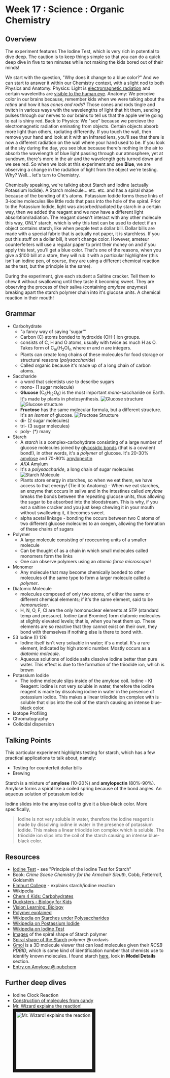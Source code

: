 # Week 17 : Science : Organic Chemistry

## Overview 

The experiment features The Iodine Test, which is very rich in potential to dive deep. The caution is to keep things simple so that you can do a quick deep dive in five to ten minutes while not making the kids bored out of their minds!

We start with the question, "Why does it change to a blue color?" And we can start to answer it within our Chemistry context, with a slight nod to both Physics and Anatomy. Physics: Light is [electromagnetic radiation](http://en.wikipedia.org/wiki/Electromagnetic_radiation) and certain wavelenths are [visible to the human eye](http://en.wikipedia.org/wiki/Visible_spectrum). Anatomy: We perceive color in our brains because, remember kids when we were talking about the _retina_ and how it has _cones and rods_? Those cones and rods tingle and twitch in various ways with the wavelengths of light that hit them, sending pulses through our nerves to our brains to tell us that the apple we're going to eat is shiny red. Back to Physics: We "see" because we percieve the electromagnetic radiation eminating from objects. Certain objects absorb more light than others, radiating differently. If you touch the wall, then remove your hand and look at it with an Infrared lens, you'll see that there is now a different radiation on the wall where your hand used to be. If you look at the sky during the day, you see blue because there's nothing in the air to absorb the wavelength of blue light passing through our atmosphere, yet at sundown, there's more in the air and the wavelength gets turned down and we see red. So when we look at this experiment and see **Blue**, we are observing a change in the radiation of light from the object we're testing. Why? Well... let's turn to Chemistry.

Chemically speaking, we're talking about Starch and Iodine (actually Potassium Iodide). A Starch molecule... etc. etc. and has a spiral shape because of the bonding of it's atoms. Potassium Iodide forms these links of 3-iodine molecules like little rods that pass into the hole of the spiral. Prior to the Potassium Iodide, light was absorbed/radiated by starch in a certain way, then we added the reagant and we now have a different light absorbtion/radiation. The reagant doesn't interact with any other molecule this way, ONLY starch, which is why this test can be used to detect if an object contains starch, like when people test a dollar bill. Dollar bills are made with a special fabric that is actually not paper, it is starchless. If you put this stuff on a dollar bill, it won't change color. However, ameteur counterfeiters will use a regular paper to print their money on and if you apply this test, you'll get a blue color. That's one of the reasons, when you give a $100 bill at a store, they will rub it with a particular highlighter (this isn't an iodine pen, of course, they are using a different chemical reaction as the test, but the principle is the same). 

During the experiment, give each student a Saltine cracker. Tell them to chew it without swallowing until they taste it becoming sweet. They are observing the process of their saliva (containing _amylase_ enzymes) breaking apart the starch polymer chain into it's glucose units. A chemical reaction in their mouth!

## Grammar

* Carbohydrate
  * "a fancy way of saying 'sugar'"
  * Carbon (C) atoms bonded to hydroxide (OH-) ion groups.
  * consists of C, H and O atoms, usually with twice as much H as O. Takes form of C<sub>m</sub>(H<sub>2</sub>O)<sub>n</sub> where _m_ and _n_ are integers.
  * Plants can create long chains of these molecules for food storage or structural reasons (_polysaccharide_)
  * Called organic because it's made up of a long chain of carbon atoms.
* Saccharide
  * a word that scientists use to describe sugars
  * mono- (1 sugar molecule)
   * **Glucose** (C<sub>6</sub>H<sub>12</sub>O<sub>6</sub>) is the most important _mono_-saccharide on Earth. It's made by plants in photosynthesis. ![Glucose structure](http://www.chem4kids.com/files/art/bio_glucose.png) ![Glucose structure](http://www.visionlearning.com/img//library/modules/mid61/Image/VLObject-798-021205011212.gif)
    * **Fructose** has the same molecular formula, but a different structure. It's an _isomer_ of glucose. ![Fructose Structure](http://www.visionlearning.com/img//library/modules/mid61/Image/VLObject-799-021205011212.gif)
  * di- (2 sugar molecules)
  * tri- (3 sugar molecules)
  * poly- (*) many
* Starch
  * A _starch_ is a complex-carbohydrate consisting of a large number of glucose molecules joined by [glycosidic bonds](http://en.wikipedia.org/wiki/Glycosidic_bond) (that is a covalent bond!), in other words, it's a _polymer_ of glucose. It's 20-30% [amylose](http://en.wikipedia.org/wiki/Amylose) and 70-80% [amylopectin](http://en.wikipedia.org/wiki/Amylopectin)
  * _AKA_ Amylum
  * It's a _polysaccharide_, a long chain of sugar molecules ![Starch Molecule](http://www.visionlearning.com/img//library/modules/mid61/Image/VLObject-801-021205011213.gif)
  * Plants store energy in starches, so when we eat them, we have access to that energy! (Tie it to Anatomy) - When we eat starches, an enzyme that occurs in saliva and in the intestines called _amylase_ breaks the bonds between the repeating glucose units, thus allowing the sugar to be absorbed into the bloodstream. This is why, if you eat a saltine cracker and you just keep chewing it in your mouth without swallowing it, it becomes sweet.
  * alpha acetal linkage - bonding the occurs between two C atoms of two different glucose molecules to an oxegen, allowing the formation of these chains of sugars
* Polymer
  * A large molecule consisting of  reoccurring units of a smaller molecule
  * Can be thought of as a chain in which small molecules called monomers form the links
  * One can observe polymers using an _atomic force microscope_!
* Monomer
  * Any molecule that may become chemically bonded to other molecules of the same type to form a larger molecule called a _polymer_.
* Diatomic Molecule
  * molecules composed of only two atoms, of either the same or different chemical elements; if it's the same element, said to be _homonuclear_. 
  * H, N, O, F, Cl are the only homonuclear elements at STP (standard temp and pressure). Iodine (and Bromine) form diatomic molecules at slightly elevated levels; that is, when you heat them up. These elements are so reactive that they cannot exist on their own, they bond with themselves if nothing else is there to bond with.
* 53 Iodine (I) 126
  * Iodine itself isn't very soluable in water; it's a metal. It's a rare element, indicated by high atomic number. Mostly occurs as a _diatomic molecule_.
  * Aqueous solutions of iodide salts dissolve iodine better than pure water. This effect is due to the formation of the triiodide ion, which is brown
* Potassium Iodide
  * The iodine molecule slips inside of the amylose coil. Iodine - KI Reagent: Iodine is not very soluble in water, therefore the iodine reagent is made by dissolving iodine in water in the presence of potassium iodide. This makes a linear triiodide ion complex with is soluble that slips into the coil of the starch causing an intense blue-black color.  
* Isotope Profiling
* Chromatography
* Colloidal dispersion

## Talking Points

This particular experiment highlights testing for starch, which has a few practical applications to talk about, namely:

* Testing for counterfeit dollar bills
* Brewing

Starch is a mixture of **amylose** (10-20%) and **amylopectin** (80%-90%). Amylose forms a spiral like a coiled spring because of the bond angles. An aqueous solution of potassium iodide


Iodine slides into the amylose coil to give it a blue-black color. More specifically,

> Iodine is not very soluble in water, therefore the iodine reagent is made by dissolving iodine in water in the presence of potassium iodide. This makes a linear triiodide ion complex which is soluble. The triiodide ion slips into the coil of the starch causing an intense blue-black color.

## Resources

* [Iodine Test](http://brilliantbiologystudent.weebly.com/iodine-test-for-starch.html) - see "Principle of the Iodine Test for Starch"
* Book: _Crime Scene Chemistry for the Armchair Sleuth_, Cobb, Fetterrolf, Goldsmith
* [Elmhurt College](http://www.elmhurst.edu/~chm/vchembook/548starchiodine.html) - explains starch/iodine reaction
* Wikipedia
* [Chem 4 Kids: Carbohydrates](http://www.chem4kids.com/files/bio_carbos.html)
* [Ducksters - Biology for Kids](http://www.ducksters.com/science/biology/carbohydrates.php)
* [Vision Learning: Biology](http://www.visionlearning.com/en/library/Biology/2/Carbohydrates/61)
* [Polymer explained](http://www.chemistryexplained.com/Pl-Pr/Polymers-Natural.html)
* [Wikipedia on Starches under Polysaccharides](http://en.wikipedia.org/wiki/Polysaccharide#Starches)
* [Wikipedia on Postassium Iodide](http://en.wikipedia.org/wiki/Potassium_iodide)
* [Wikipedia on Iodine Test](http://en.wikipedia.org/wiki/Iodine_test)
* [Images](http://bit.ly/1ALI41i) of the spiral shape of Starch polymer
* [Spiral shape of the Starch](http://chemwiki.ucdavis.edu/Biological_Chemistry/Carbohydrates/Polysaccharides/Starch) polymer @ ucdavis
* [Gmol](http://webglmol.sourceforge.jp/glmol/viewer.html) is a 3D molecule viewer that can load molecules given their _RCSB PDBID_, which is some kind of identification number that chemists use to identify known molecules. I found starch [here](http://cbm.msoe.edu/teachRes/library/ml.html), look in **Model Details** section.
* [Entry on Amylose @ pubchem](https://www.ncbi.nlm.nih.gov/pccompound?term=amylose)

## Further deep dives

* Iodine Clock Reaction
* [Construction of molecules from candy](https://www.exploratorium.edu/science_explorer/geo_gumdrops.html)
* Mr. Wizard explains the reaction!<br/><a href="http://www.youtube.com/watch?feature=player_embedded&v=U8Wa4UhE3YA
" target="_blank"><img src="http://img.youtube.com/vi/U8Wa4UhE3YA/0.jpg" 
alt="Mr. Wizard! explains the reaction" width="240" height="180" border="10" /></a>
